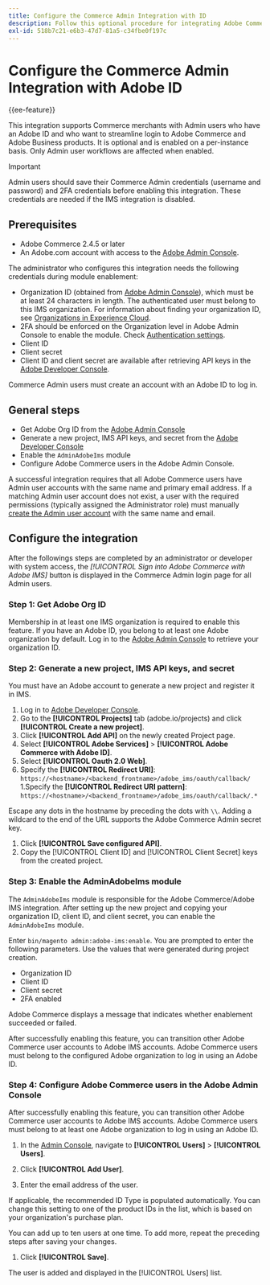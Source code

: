 ```yaml
---
title: Configure the Commerce Admin Integration with ID
description: Follow this optional procedure for integrating Adobe Commerce Admin user account logins with Adobe ID.
exl-id: 518b7c21-e6b3-47d7-81a5-c34fbe0f197c
---
```

# Configure the Commerce Admin Integration with Adobe ID

{{ee-feature}}

This integration supports Commerce merchants with Admin users who have an Adobe ID and who want to streamline login to Adobe Commerce and Adobe Business products. It is optional and is enabled on a per-instance basis. Only Admin user workflows are affected when enabled. 

>[!IMPORTANT]
>
>Admin users should save their Commerce Admin credentials (username and password) and 2FA credentials before enabling this integration. These credentials are needed if the IMS integration is disabled.

## Prerequisites

* Adobe Commerce 2.4.5 or later
* An Adobe.com account with access to the [Adobe Admin Console](https://adminconsole.adobe.com/). 

The administrator who configures this integration needs the following credentials during module enablement:

* Organization ID (obtained from [Adobe Admin Console](https://adminconsole.adobe.com/)), which must be at least 24 characters in length. The authenticated user must belong to this IMS organization. For information about finding your organization ID, see [Organizations in Experience Cloud](https://experienceleague.adobe.com/docs/core-services/interface/administration/organizations.html).
* 2FA should be enforced on the Organization level in Adobe Admin Console to enable the module. Check [Authentication settings](https://helpx.adobe.com/enterprise/using/authentication-settings.html#two-step-verification).
* Client ID
* Client secret
* Client ID and client secret are available after retrieving API keys in the [Adobe Developer Console](https://developer.adobe.com/).

Commerce Admin users must create an account with an Adobe ID to log in.

## General steps

* Get Adobe Org ID from the [Adobe Admin Console](https://adminconsole.adobe.com/)
* Generate a new project, IMS API keys, and secret from the [Adobe Developer Console](https://developer.adobe.com/)
* Enable the `AdminAdobeIms` module
* Configure Adobe Commerce users in the Adobe Admin Console.

A successful integration requires that all Adobe Commerce users have Admin user accounts with the same name and primary email address. If a matching Admin user account does not exist, a user with the required permissions (typically assigned the Administrator role) must manually [create the Admin user account](../systems/permissions-users-all.md#create-a-user) with the same name and email.

## Configure the integration

After the followings steps are completed by an administrator or developer with system access, the _[!UICONTROL Sign into Adobe Commerce with Adobe IMS]_ button is displayed in the Commerce Admin login page for all Admin users.

### Step 1: Get Adobe Org ID

Membership in at least one IMS organization is required to enable this feature. If you have an Adobe ID, you belong to at least one Adobe organization by default. Log in to the [Adobe Admin Console](https://adminconsole.adobe.com/) to retrieve your organization ID. 

### Step 2: Generate a new project, IMS API keys, and secret

You must have an Adobe account to generate a new project and register it in IMS.

1.  Log in to [Adobe Developer Console](https://developer.adobe.com/).
1.  Go to the **[!UICONTROL Projects]** tab (adobe.io/projects) and click **[!UICONTROL Create a new project]**.
1.  Click **[!UICONTROL Add API]** on the newly created Project page.
1.  Select **[!UICONTROL Adobe Services]** > **[!UICONTROL Adobe Commerce with Adobe ID]**.
1.  Select **[!UICONTROL Oauth 2.0 Web]**.
1.  Specify the **[!UICONTROL Redirect URI]**: `https://<hostname>/<backend_frontname>/adobe_ims/oauth/callback/`
1.Specify the **[!UICONTROL Redirect URI pattern]**: `https://<hostname>/<backend_frontname>/adobe_ims/oauth/callback/.*`

   Escape any dots in the hostname by preceding the dots with `\\`. Adding a wildcard to the end of the URL supports the Adobe Commerce Admin secret key.

1. Click **[!UICONTROL Save configured API]**.
1. Copy the [!UICONTROL Client ID] and [!UICONTROL Client Secret] keys from the created project.

### Step 3: Enable the AdminAdobeIms module

The `AdminAdobeIms` module is responsible for the Adobe Commerce/Adobe IMS integration. After setting up the new project and copying your organization ID, client ID, and client secret, you can enable the `AdminAdobeIms` module.

Enter `bin/magento admin:adobe-ims:enable`. You are prompted to enter the following parameters. Use the values that were generated during project creation.

* Organization ID
* Client ID
* Client secret
* 2FA enabled

Adobe Commerce displays a message that indicates whether enablement succeeded or failed.

After successfully enabling this feature, you can transition other Adobe Commerce user accounts to Adobe IMS accounts. Adobe Commerce users must belong to the configured Adobe organization to log in using an Adobe ID.

### Step 4: Configure Adobe Commerce users in the Adobe Admin Console

After successfully enabling this feature, you can transition other Adobe Commerce user accounts to Adobe IMS accounts. Adobe Commerce users must belong to at least one Adobe organization to log in using an Adobe ID.

1.  In the [Admin Console](https://helpx.adobe.com/enterprise/using/admin-console.html), navigate to **[!UICONTROL Users]**  > **[!UICONTROL Users]**.

1.  Click **[!UICONTROL Add User]**.

1.  Enter the email address of the user.

   If applicable, the recommended ID Type is populated automatically. You can change this setting to one of the product IDs in the list, which is based on your organization's purchase plan.
   
   You can add up to ten users at one time. To add more, repeat the preceding steps after saving your changes.

1. Click **[!UICONTROL Save]**.

The user is added and displayed in the [!UICONTROL Users] list.
